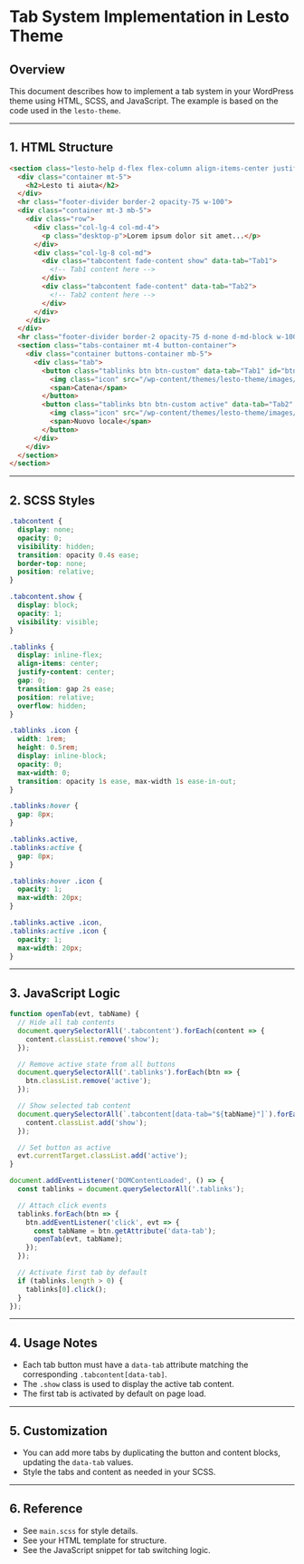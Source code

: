 # Tab System Implementation in Lesto Theme

## Overview
This document describes how to implement a tab system in your WordPress theme using HTML, SCSS, and JavaScript. The example is based on the code used in the `lesto-theme`.

---

## 1. HTML Structure

```html
<section class="lesto-help d-flex flex-column align-items-center justify-content-center">
  <div class="container mt-5">
    <h2>Lesto ti aiuta</h2>
  </div>
  <hr class="footer-divider border-2 opacity-75 w-100">
  <div class="container mt-3 mb-5">
    <div class="row">
      <div class="col-lg-4 col-md-4">
        <p class="desktop-p">Lorem ipsum dolor sit amet...</p>
      </div>
      <div class="col-lg-8 col-md">
        <div class="tabcontent fade-content show" data-tab="Tab1">
          <!-- Tab1 content here -->
        </div>
        <div class="tabcontent fade-content" data-tab="Tab2">
          <!-- Tab2 content here -->
        </div>
      </div>
    </div>
  </div>
  <hr class="footer-divider border-2 opacity-75 d-none d-md-block w-100">
  <section class="tabs-container mt-4 button-container">
    <div class="container buttons-container mb-5">
      <div class="tab">
        <button class="tablinks btn btn-custom" data-tab="Tab1" id="btn-franchise">
          <img class="icon" src="/wp-content/themes/lesto-theme/images/Icon.png" alt="icon" />
          <span>Catena</span>
        </button>
        <button class="tablinks btn btn-custom active" data-tab="Tab2" id="btn-locale">
          <img class="icon" src="/wp-content/themes/lesto-theme/images/Icon.png" alt="icon" />
          <span>Nuovo locale</span>
        </button>
      </div>
    </div>
  </section>
</section>
```

---

## 2. SCSS Styles

```scss
.tabcontent {
  display: none;
  opacity: 0;
  visibility: hidden;
  transition: opacity 0.4s ease;
  border-top: none;
  position: relative;
}

.tabcontent.show {
  display: block;
  opacity: 1;
  visibility: visible;
}

.tablinks {
  display: inline-flex;
  align-items: center;
  justify-content: center;
  gap: 0;
  transition: gap 2s ease;
  position: relative;
  overflow: hidden;
}

.tablinks .icon {
  width: 1rem;
  height: 0.5rem;
  display: inline-block;
  opacity: 0;
  max-width: 0;
  transition: opacity 1s ease, max-width 1s ease-in-out;
}

.tablinks:hover {
  gap: 8px;
}

.tablinks.active,
.tablinks:active {
  gap: 8px;
}

.tablinks:hover .icon {
  opacity: 1;
  max-width: 20px;
}

.tablinks.active .icon,
.tablinks:active .icon {
  opacity: 1;
  max-width: 20px;
}
```

---

## 3. JavaScript Logic

```js
function openTab(evt, tabName) {
  // Hide all tab contents
  document.querySelectorAll('.tabcontent').forEach(content => {
    content.classList.remove('show');
  });

  // Remove active state from all buttons
  document.querySelectorAll('.tablinks').forEach(btn => {
    btn.classList.remove('active');
  });

  // Show selected tab content
  document.querySelectorAll(`.tabcontent[data-tab="${tabName}"]`).forEach(content => {
    content.classList.add('show');
  });

  // Set button as active
  evt.currentTarget.classList.add('active');
}

document.addEventListener('DOMContentLoaded', () => {
  const tablinks = document.querySelectorAll('.tablinks');

  // Attach click events
  tablinks.forEach(btn => {
    btn.addEventListener('click', evt => {
      const tabName = btn.getAttribute('data-tab');
      openTab(evt, tabName);
    });
  });

  // Activate first tab by default
  if (tablinks.length > 0) {
    tablinks[0].click();
  }
});
```

---

## 4. Usage Notes
- Each tab button must have a `data-tab` attribute matching the corresponding `.tabcontent[data-tab]`.
- The `.show` class is used to display the active tab content.
- The first tab is activated by default on page load.

---

## 5. Customization
- You can add more tabs by duplicating the button and content blocks, updating the `data-tab` values.
- Style the tabs and content as needed in your SCSS.

---

## 6. Reference
- See `main.scss` for style details.
- See your HTML template for structure.
- See the JavaScript snippet for tab switching logic.
